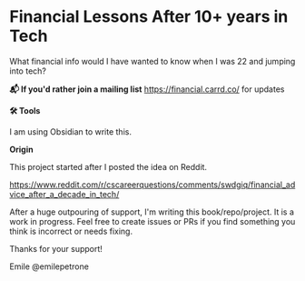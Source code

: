 # Financial Lessons After 10+ years in Tech
What financial info would I have wanted to know when I was 22 and jumping into tech?


**📬 If you'd rather join a mailing list** https://financial.carrd.co/ for updates

**🛠️ Tools**

I am using Obsidian to write this. 

**Origin**

This project started after I posted the idea on Reddit. 

https://www.reddit.com/r/cscareerquestions/comments/swdgiq/financial_advice_after_a_decade_in_tech/

After a huge outpouring of support, I'm writing this book/repo/project. It is a work in progress. Feel free to create issues or PRs if you find something you think is incorrect or needs fixing. 

Thanks for your support!

Emile 
@emilepetrone

